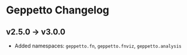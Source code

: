 # Geppetto Changelog

## v2.5.0 -> v3.0.0

- Added namespaces: `geppetto.fn`, `geppetto.fnviz`, `geppetto.analysis`

